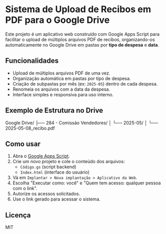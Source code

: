 # Sistema de Upload de Recibos em PDF para o Google Drive

Este projeto é um aplicativo web construído com Google Apps Script para facilitar o upload de múltiplos arquivos PDF de recibos, organizando-os automaticamente no Google Drive em pastas por **tipo de despesa** e **data**.

## Funcionalidades

- Upload de múltiplos arquivos PDF de uma vez.
- Organização automática em pastas por tipo de despesa.
- Criação de subpastas por mês (ex: `2025-05`) dentro de cada despesa.
- Renomeia os arquivos com a data da despesa.
- Interface simples e responsiva para uso interno.

## Exemplo de Estrutura no Drive

Google Drive/ ├── 284 - Comissão Vendedores/ │   └── 2025-05/ │       └── 2025-05-08_recibo.pdf

## Como usar

1. Abra o [Google Apps Script](https://script.google.com).
2. Crie um novo projeto e cole o conteúdo dos arquivos:
   - `Código.gs` (script backend)
   - `Index.html` (interface do usuário)
3. Vá em `Implantar > Nova implantação > Aplicativo da Web`.
4. Escolha "Executar como: você" e "Quem tem acesso: qualquer pessoa com o link".
5. Autorize os acessos solicitados.
6. Use o link gerado para acessar o sistema.

## Licença

MIT
